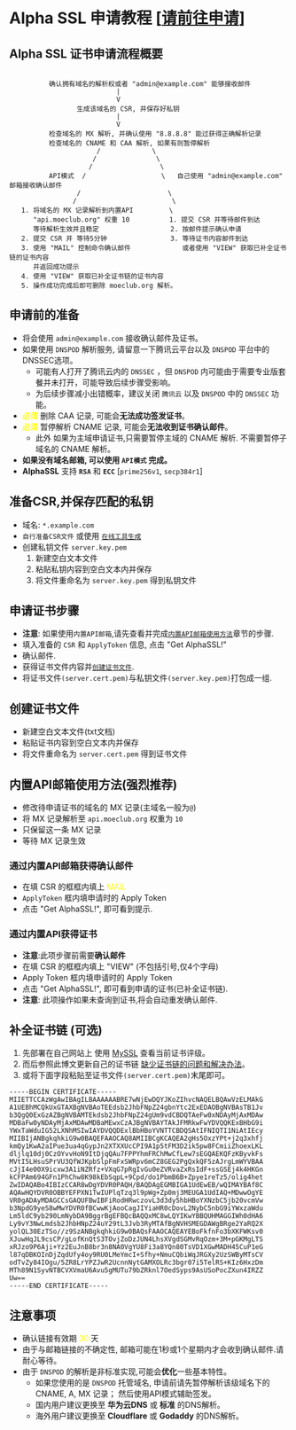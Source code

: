 # Alpha SSL 申请教程 [[请前往申请](https://api.moeclub.org/SSL)]

## Alpha SSL 证书申请流程概要
```text

          确认拥有域名的解析权或者 "admin@example.com" 能够接收邮件
                           |
                           V
                 生成该域名的 CSR, 并保存好私钥
                           |
                           V
          检查域名的 MX 解析, 并确认使用 "8.8.8.8" 能过获得正确解析记录
          检查域名的 CNAME 和 CAA 解析, 如果有则暂停解析
                      /             \
                     /               \
                    /                 \
          API模式  /                   \   自己使用 "admin@example.com" 邮箱接收确认邮件                      
                 /                      \
                /                        \
   1. 将域名的 MX 记录解析到内置API         \
      "api.moeclub.org" 权重 10          1. 提交 CSR 并等待邮件到达
      等待解析生效并且稳定                  2. 按邮件提示确认申请
   2. 提交 CSR 并 等待5分钟                3. 等待证书内容邮件到达
   3. 使用 "MAIL" 控制命令确认邮件             或者使用 "VIEW" 获取已补全证书链的证书内容
      并返回成功提示
   4. 使用 "VIEW" 获取已补全证书链的证书内容
   5. 操作成功完成后即可删除 moeclub.org 解析。

```

## 申请前的准备
- 将会使用 `admin@example.com` 接收确认邮件及证书。
- 如果使用 `DNSPOD` 解析服务, 请留意一下腾讯云平台以及 `DNSPOD` 平台中的DNSSEC选项。
  - 可能有人打开了腾讯云内的 `DNSSEC` ，但 `DNSPOD` 内可能由于需要专业版套餐并未打开，可能导致后续步骤受影响。
  - 为后续步骤减小出错概率，建议关闭 `腾讯云` 以及 `DNSPOD` 中的 `DNSSEC` 功能。
- <font color="yellow">**必须**</font> 删除 CAA 记录, 可能会**无法成功签发证书**。
- <font color="yellow">**必须**</font> 暂停解析 CNAME 记录, 可能会**无法收到证书确认邮件**。
  - 此外 如果为主域申请证书,只需要暂停主域的 CNAME 解析. 不需要暂停子域名的 CNAME 解析。
- **如果没有域名邮箱, 可以使用 `API模式` 完成。**
- **AlphaSSL** 支持 **`RSA`** 和 **`ECC`** [`prime256v1`, `secp384r1`]

## 准备CSR,并保存匹配的私钥
- 域名: `*.example.com`
- `自行准备CSR文件` 或使用 [`在线工具生成`](https://api.moeclub.org/SSL/CSR)
- 创建私钥文件 `server.key.pem`
  1. 新建空白文本文件
  2. 粘贴私钥内容到空白文本内并保存
  3. 将文件重命名为 `server.key.pem` 得到私钥文件

## 申请证书步骤
- **注意**: 如果使用`内置API邮箱`,请先查看并完成[`内置API邮箱使用方法`](https://github.com/MoeClub/AlphaSSL/blob/master/README.md#%E5%86%85%E7%BD%AEapi%E9%82%AE%E7%AE%B1%E4%BD%BF%E7%94%A8%E6%96%B9%E6%B3%95)章节的步骤.
- 填入准备的 `CSR` 和 `ApplyToken` 信息, 点击 "Get AlphaSSL!"
- 确认邮件.
- 获得证书文件内容并[`创建证书文件`](https://github.com/MoeClub/AlphaSSL#%E5%88%9B%E5%BB%BA%E8%AF%81%E4%B9%A6%E6%96%87%E4%BB%B6).
- 将证书文件`(server.cert.pem)`与私钥文件`(server.key.pem)`打包成一组.

## 创建证书文件
- 新建空白文本文件(txt文档)
- 粘贴证书内容到空白文本内并保存
- 将文件重命名为 `server.cert.pem` 得到证书文件

## 内置API邮箱使用方法(强烈推荐)
- 修改待申请证书的域名的 MX 记录(主域名一般为`@`)
- 将 MX 记录解析至 `api.moeclub.org` 权重为 `10`
- 只保留这一条 MX 记录
- 等待 MX 记录生效

### 通过内置API邮箱获得确认邮件
  - 在填 CSR 的框框内填上 <font color="yellow">MAIL</font>
  - `ApplyToken` 框内填申请时的 Apply Token
  - 点击 "Get AlphaSSL!", 即可看到提示.
  
### 通过内置API获得证书
  - **注意**:此项步骤前需要**确认邮件**
  - 在填 CSR 的框框内填上 "VIEW" (不包括引号,仅4个字母)
  - Apply Token 框内填申请时的 Apply Token
  - 点击 "Get AlphaSSL!", 即可看到申请的证书(已补全证书链).
  - **注意**: 此项操作如果未查询到证书,将会自动重发确认邮件.


## 补全证书链 (可选)
1. 先部署在自己网站上 使用 [MySSL](https://myssl.com/) 查看当前证书评级。
2. 而后参照此博文更新自己的证书链 [缺少证书链的问题和解决办法](https://blog.myssl.com/faq-miss-ca-certificate/)。
3. 或将下面字段粘贴至证书文件`(server.cert.pem)`末尾即可。
```
-----BEGIN CERTIFICATE-----
MIIETTCCAzWgAwIBAgILBAAAAAABRE7wNjEwDQYJKoZIhvcNAQELBQAwVzELMAkG
A1UEBhMCQkUxGTAXBgNVBAoTEEdsb2JhbFNpZ24gbnYtc2ExEDAOBgNVBAsTB1Jv
b3QgQ0ExGzAZBgNVBAMTEkdsb2JhbFNpZ24gUm9vdCBDQTAeFw0xNDAyMjAxMDAw
MDBaFw0yNDAyMjAxMDAwMDBaMEwxCzAJBgNVBAYTAkJFMRkwFwYDVQQKExBHbG9i
YWxTaWduIG52LXNhMSIwIAYDVQQDExlBbHBoYVNTTCBDQSAtIFNIQTI1NiAtIEcy
MIIBIjANBgkqhkiG9w0BAQEFAAOCAQ8AMIIBCgKCAQEA2gHs5OxzYPt+j2q3xhfj
kmQy1KwA2aIPue3ua4qGypJn2XTXXUcCPI9A1p5tFM3D2ik5pw8FCmiiZhoexLKL
dljlq10dj0CzOYvvHoN9ItDjqQAu7FPPYhmFRChMwCfLew7sEGQAEKQFzKByvkFs
MVtI5LHsuSPrVU3QfWJKpbSlpFmFxSWRpv6mCZ8GEG2PgQxkQF5zAJrgLmWYVBAA
cJjI4e00X9icxw3A1iNZRfz+VXqG7pRgIvGu0eZVRvaZxRsIdF+ssGSEj4k4HKGn
kCFPAm694GFn1PhChw8K98kEbSqpL+9Cpd/do1PbmB6B+Zpye1reTz5/olig4het
ZwIDAQABo4IBIzCCAR8wDgYDVR0PAQH/BAQDAgEGMBIGA1UdEwEB/wQIMAYBAf8C
AQAwHQYDVR0OBBYEFPXN1TwIUPlqTzq3l9pWg+Zp0mj3MEUGA1UdIAQ+MDwwOgYE
VR0gADAyMDAGCCsGAQUFBwIBFiRodHRwczovL3d3dy5hbHBoYXNzbC5jb20vcmVw
b3NpdG9yeS8wMwYDVR0fBCwwKjAooCagJIYiaHR0cDovL2NybC5nbG9iYWxzaWdu
Lm5ldC9yb290LmNybDA9BggrBgEFBQcBAQQxMC8wLQYIKwYBBQUHMAGGIWh0dHA6
Ly9vY3NwLmdsb2JhbHNpZ24uY29tL3Jvb3RyMTAfBgNVHSMEGDAWgBRge2YaRQ2X
yolQL30EzTSo//z9SzANBgkqhkiG9w0BAQsFAAOCAQEAYEBoFkfnFo3bXKFWKsv0
XJuwHqJL9csCP/gLofKnQtS3TOvjZoDzJUN4LhsXVgdSGMvRqOzm+3M+pGKMgLTS
xRJzo9P6Aji+Yz2EuJnB8br3n8NA0VgYU8Fi3a8YQn80TsVD1XGwMADH45CuP1eG
l87qDBKOInDjZqdUfy4oy9RU0LMeYmcI+Sfhy+NmuCQbiWqJRGXy2UzSWByMTsCV
odTvZy84IOgu/5ZR8LrYPZJwR2UcnnNytGAMXOLRc3bgr07i5TelRS+KIz6HxzDm
MTh89N1SyvNTBCVXVmaU6Avu5gMUTu79bZRknl7OedSyps9AsUSoPocZXun4IRZZ
Uw==
-----END CERTIFICATE-----
```
  

## 注意事项
- 确认链接有效期 <font color="yellow">30</font> 天
- 由于与邮箱链接的不确定性, 邮箱可能在1秒或1个星期内才会收到确认邮件.请耐心等待。
- 由于 `DNSPOD` 的解析是非标准实现,可能会**优化**一些基本特性。
  - 如果您使用的是 `DNSPOD` 托管域名, 申请前请先暂停解析该级域名下的 CNAME, A, MX 记录； 然后使用API模式辅助签发。
  - 国内用户建议更换至 **华为云DNS** 或 **标准** 的DNS解析。
  - 海外用户建议更换至 **Cloudflare** 或 **Godaddy** 的DNS解析。